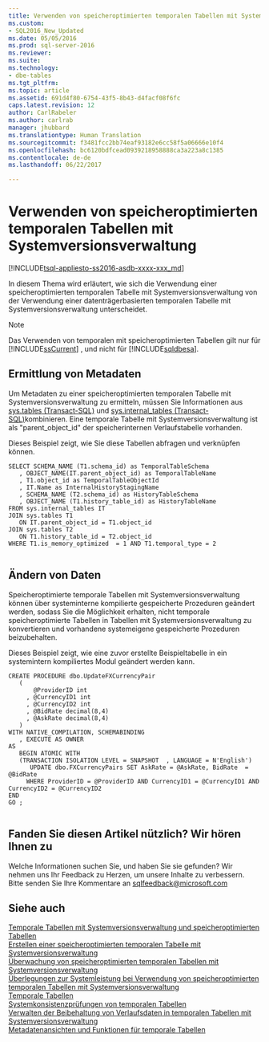 ```yaml
---
title: Verwenden von speicheroptimierten temporalen Tabellen mit Systemversionsverwaltung | Microsoft-Dokumentation
ms.custom:
- SQL2016_New_Updated
ms.date: 05/05/2016
ms.prod: sql-server-2016
ms.reviewer: 
ms.suite: 
ms.technology:
- dbe-tables
ms.tgt_pltfrm: 
ms.topic: article
ms.assetid: 691d4f80-6754-43f5-8b43-d4facf08f6fc
caps.latest.revision: 12
author: CarlRabeler
ms.author: carlrab
manager: jhubbard
ms.translationtype: Human Translation
ms.sourcegitcommit: f3481fcc2bb74eaf93182e6cc58f5a06666e10f4
ms.openlocfilehash: bc6120bdfcead0939218958888ca3a223a8c1385
ms.contentlocale: de-de
ms.lasthandoff: 06/22/2017

---
```

# <a name="working-with-memory-optimized-system-versioned-temporal-tables"></a>Verwenden von speicheroptimierten temporalen Tabellen mit Systemversionsverwaltung
[!INCLUDE[tsql-appliesto-ss2016-asdb-xxxx-xxx_md](../../includes/tsql-appliesto-ss2016-asdb-xxxx-xxx-md.md)]

  In diesem Thema wird erläutert, wie sich die Verwendung einer speicheroptimierten temporalen Tabelle mit Systemversionsverwaltung von der Verwendung einer datenträgerbasierten temporalen Tabelle mit Systemversionsverwaltung unterscheidet.  
  
> [!NOTE]  
>  Das Verwenden von temporalen mit speicheroptimierten Tabellen gilt nur für [!INCLUDE[ssCurrent](../../includes/sscurrent-md.md)] , und nicht für [!INCLUDE[sqldbesa](../../includes/sqldbesa-md.md)].  
  
## <a name="discovering-metadata"></a>Ermittlung von Metadaten  
 Um Metadaten zu einer speicheroptimierten temporalen Tabelle mit Systemversionsverwaltung zu ermitteln, müssen Sie Informationen aus [sys.tables &#40;Transact-SQL&#41;](../../relational-databases/system-catalog-views/sys-tables-transact-sql.md) und [sys.internal_tables &#40;Transact-SQL&#41;](../../relational-databases/system-catalog-views/sys-internal-tables-transact-sql.md)kombinieren. Eine temporale Tabelle mit Systemversionsverwaltung ist als "parent_object_id" der speicherinternen Verlaufstabelle vorhanden.  
  
 Dieses Beispiel zeigt, wie Sie diese Tabellen abfragen und verknüpfen können.  
  
```  
SELECT SCHEMA_NAME (T1.schema_id) as TemporalTableSchema  
   , OBJECT_NAME(IT.parent_object_id) as TemporalTableName  
   , T1.object_id as TemporalTableObjectId  
   , IT.Name as InternalHistoryStagingName   
   , SCHEMA_NAME (T2.schema_id) as HistoryTableSchema  
   , OBJECT_NAME (T1.history_table_id) as HistoryTableName   
FROM sys.internal_tables IT    
JOIN sys.tables T1   
   ON IT.parent_object_id = T1.object_id   
JOIN sys.tables T2   
   ON T1.history_table_id = T2.object_id   
WHERE T1.is_memory_optimized  = 1 AND T1.temporal_type = 2  
  
```  
  
## <a name="modifying-data"></a>Ändern von Daten  
 Speicheroptimierte temporale Tabellen mit Systemversionsverwaltung können über systeminterne kompilierte gespeicherte Prozeduren geändert werden, sodass Sie die Möglichkeit erhalten, nicht temporale speicheroptimierte Tabellen in Tabellen mit Systemversionsverwaltung zu konvertieren und vorhandene systemeigene gespeicherte Prozeduren beizubehalten.  
  
 Dieses Beispiel zeigt, wie eine zuvor erstellte Beispieltabelle in ein systemintern kompiliertes Modul geändert werden kann.  
  
```  
CREATE PROCEDURE dbo.UpdateFXCurrencyPair  
   (   
       @ProviderID int  
     , @CurrencyID1 int  
     , @CurrencyID2 int  
     , @BidRate decimal(8,4)  
     , @AskRate decimal(8,4)   
   )   
WITH NATIVE_COMPILATION, SCHEMABINDING  
   , EXECUTE AS OWNER   
AS    
   BEGIN ATOMIC WITH   
   (TRANSACTION ISOLATION LEVEL = SNAPSHOT  , LANGUAGE = N'English')   
      UPDATE dbo.FXCurrencyPairs SET AskRate = @AskRate, BidRate  = @BidRate   
     WHERE ProviderID = @ProviderID AND CurrencyID1 = @CurrencyID1 AND CurrencyID2 = @CurrencyID2   
END   
GO ;  
  
```  
  
## <a name="did-this-article-help-you-were-listening"></a>Fanden Sie diesen Artikel nützlich? Wir hören Ihnen zu  
 Welche Informationen suchen Sie, und haben Sie sie gefunden? Wir nehmen uns Ihr Feedback zu Herzen, um unsere Inhalte zu verbessern. Bitte senden Sie Ihre Kommentare an [sqlfeedback@microsoft.com](mailto:sqlfeedback@microsoft.com?subject=Your%20feedback%20about%20the%20Working%20with%20Memory-Optimized%20System-Versioned%20Temporal%20Tables%20page)  
  
## <a name="see-also"></a>Siehe auch  
 [Temporale Tabellen mit Systemversionsverwaltung und speicheroptimierten Tabellen](../../relational-databases/tables/system-versioned-temporal-tables-with-memory-optimized-tables.md)   
 [Erstellen einer speicheroptimierten temporalen Tabelle mit Systemversionsverwaltung](../../relational-databases/tables/creating-a-memory-optimized-system-versioned-temporal-table.md)   
 [Überwachung von speicheroptimierten temporalen Tabellen mit Systemversionsverwaltung](../../relational-databases/tables/monitoring-memory-optimized-system-versioned-temporal-tables.md)   
 [Überlegungen zur Systemleistung bei Verwendung von speicheroptimierten temporalen Tabellen mit Systemversionsverwaltung](../../relational-databases/tables/memory-optimized-system-versioned-temporal-tables-performance.md)   
 [Temporale Tabellen](../../relational-databases/tables/temporal-tables.md)   
 [Systemkonsistenzprüfungen von temporalen Tabellen](../../relational-databases/tables/temporal-table-system-consistency-checks.md)   
 [Verwalten der Beibehaltung von Verlaufsdaten in temporalen Tabellen mit Systemversionsverwaltung](../../relational-databases/tables/manage-retention-of-historical-data-in-system-versioned-temporal-tables.md)   
 [Metadatenansichten und Funktionen für temporale Tabellen](../../relational-databases/tables/temporal-table-metadata-views-and-functions.md)  
  
  

